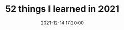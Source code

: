 ---
date: 2021-12-14 17:20:00
link:
  source: pocket
  source_url: https://getpocket.com
  text: 52 things I learned in 2021
  url: https://medium.com/magnetic/52-things-i-learned-in-2021-8481c4e0d409
source: pocket
syndicated:
- type: pocket
  url: https://medium.com/magnetic/52-things-i-learned-in-2021-8481c4e0d409
- type: mastodon
  url: https://mastodon.technology/users/roytang/statuses/108975087487637305
- type: twitter
  url: https://twitter.com/roytang/status/1568639910927794176/
title: 52 things I learned in 2021
---